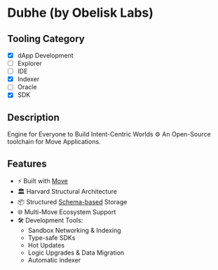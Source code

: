 # Dubhe (by Obelisk Labs)

## Tooling Category

- [x] dApp Development
- [ ] Explorer
- [ ] IDE
- [x] Indexer
- [ ] Oracle
- [x] SDK

## Description

Engine for Everyone to Build Intent-Centric Worlds ⚙️ An Open-Source toolchain for Move Applications.

## Features

- ⚡️ Built with [Move](https://move-language.github.io/move/)
- 🏛️ Harvard Structural Architecture
- 📦 Structured [Schema-based](https://dubhe-docs.obelisk.build/dubhe/sui/schemas) Storage
- 🌐 Multi-Move Ecosystem Support
- 🛠️ Development Tools:
  - Sandbox Networking & Indexing
  - Type-safe SDKs
  - Hot Updates
  - Logic Upgrades & Data Migration
  - Automatic indexer
